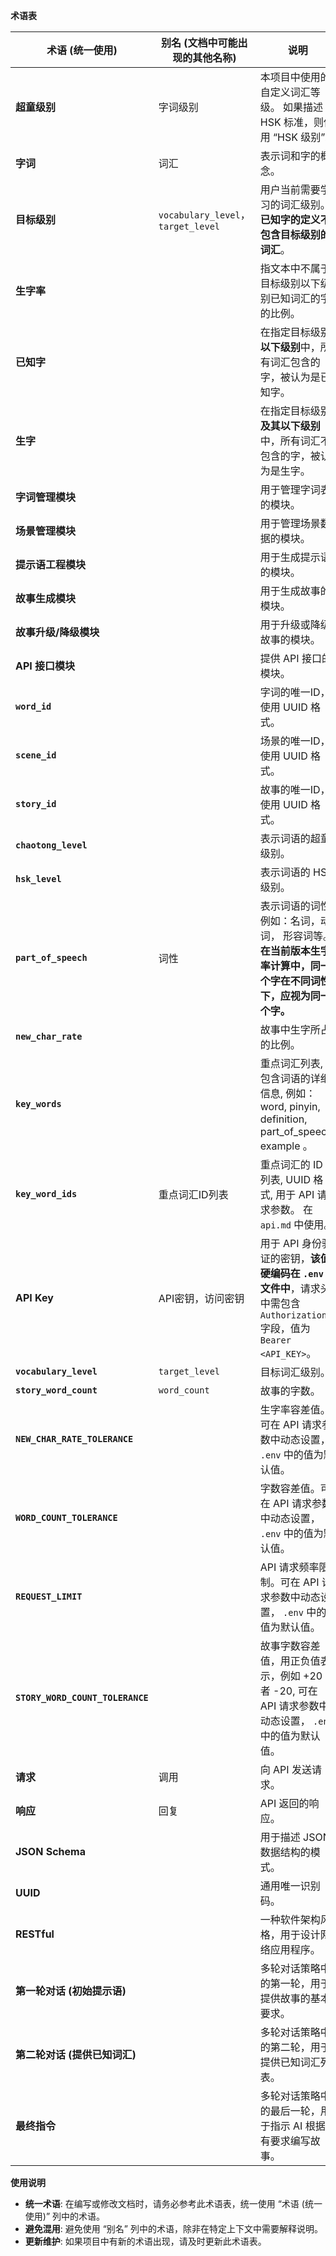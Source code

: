 **术语表**

| 术语 (统一使用)       | 别名 (文档中可能出现的其他名称)               | 说明                                                                                                                                                                   |
| ------------------- | ----------------------------------------- | -------------------------------------------------------------------------------------------------------------------------------------------------------------------- |
| **超童级别**        | 字词级别                                |  本项目中使用的自定义词汇等级。   如果描述 HSK 标准，则使用 “HSK 级别”。                                                                                                                                  |
| **字词**           | 词汇                                       |  表示词和字的概念。                                                                                                                                                             |
| **目标级别**       |  `vocabulary_level`， `target_level`                          |  用户当前需要学习的词汇级别。 **已知字的定义不包含目标级别的词汇**。                                                                                                                                              |
| **生字率**          |                                           |  指文本中不属于目标级别以下级别已知词汇的字的比例。                                                                                                                                              |
| **已知字**          |                                           |  在指定目标级别**以下级别**中，所有词汇包含的字，被认为是已知字。                                                                                                                                                     |
| **生字**          |                                            |    在指定目标级别**及其以下级别**中，所有词汇不包含的字，被认为是生字。                                                                                                                                                  |
| **字词管理模块**    |                                           |  用于管理字词表的模块。                                                                                                                                                               |
| **场景管理模块**    |                                           | 用于管理场景数据的模块。                                                                                                                                                               |
| **提示语工程模块**  |                                           |  用于生成提示语的模块。                                                                                                                                                                 |
| **故事生成模块**    |                                           |  用于生成故事的模块。                                                                                                                                                                  |
| **故事升级/降级模块** |                                           | 用于升级或降级故事的模块。                                                                                                                                                               |
| **API 接口模块**    |                                           |  提供 API 接口的模块。                                                                                                                                                                 |
| **`word_id`**       |                                           |  字词的唯一ID，使用 UUID 格式。                                                                                                                                                             |
| **`scene_id`**     |                                           |  场景的唯一ID，使用 UUID 格式。                                                                                                                                                           |
| **`story_id`**      |                                           |  故事的唯一ID，使用 UUID 格式。                                                                                                                                                            |
| **`chaotong_level`**   |                                           |   表示词语的超童级别。                                                                                                                                                            |
|  **`hsk_level`** |     |    表示词语的 HSK 级别。                                                                                                                                                            |
| **`part_of_speech`**   | 词性                                          |    表示词语的词性, 例如：名词，动词， 形容词等。 **在当前版本生字率计算中，同一个字在不同词性下，应视为同一个字。**                                                                                                                                                           |
| **`new_char_rate`**  |                                           |  故事中生字所占的比例。                                                                                                                                                                 |
| **`key_words`**     |                                          |   重点词汇列表,  包含词语的详细信息, 例如： word, pinyin, definition, part_of_speech, example 。                                                                                                                                           |
| **`key_word_ids`**  |  重点词汇ID列表                   |  重点词汇的 ID 列表, UUID 格式,  用于 API 请求参数。   在 `api.md` 中使用。                                                                                                                                                            |
| **API Key**          | API密钥，访问密钥                               |  用于 API 身份验证的密钥，**该值硬编码在 `.env` 文件中**，请求头中需包含 `Authorization` 字段，值为 `Bearer <API_KEY>`。                                                                                                                                                    |
| **`vocabulary_level`** | `target_level`                           |  目标词汇级别。                                                                                                                                                                |
| **`story_word_count`** | `word_count`                        |   故事的字数。                                                                                                                                                               |
| **`NEW_CHAR_RATE_TOLERANCE`** |  | 生字率容差值。可在 API 请求参数中动态设置， `.env` 中的值为默认值。                                                                                                                                                |
| **`WORD_COUNT_TOLERANCE`**   |  | 字数容差值。可在 API 请求参数中动态设置， `.env` 中的值为默认值。                                                                                                                                         |
| **`REQUEST_LIMIT`**      |  | API 请求频率限制。可在 API 请求参数中动态设置， `.env` 中的值为默认值。                                                                                                                                             |
| **`STORY_WORD_COUNT_TOLERANCE`** |  |  故事字数容差值，用正负值表示，例如 +20 或者 -20, 可在 API 请求参数中动态设置， `.env` 中的值为默认值。                                                                                                                                                 |
| **请求**            | 调用                                       |  向 API 发送请求。                                                                                                                                                                |
| **响应**            | 回复                                        |  API 返回的响应。                                                                                                                                                               |
| **JSON Schema**      |                                          |  用于描述 JSON 数据结构的模式。                                                                                                                                                                |
| **UUID**            |                                            |  通用唯一识别码。                                                                                                                                                                |
| **RESTful**         |                                           | 一种软件架构风格，用于设计网络应用程序。                                                                                                                                                                |
| **第一轮对话 (初始提示语)** |                                      |  多轮对话策略中的第一轮，用于提供故事的基本要求。                                                                                                                                                           |
| **第二轮对话 (提供已知词汇)** |                                    |  多轮对话策略中的第二轮，用于提供已知词汇列表。                                                                                                                                                            |
| **最终指令**        |                                          |  多轮对话策略中的最后一轮，用于指示 AI 根据所有要求编写故事。                                                                                                                                                          |

**使用说明**

*   **统一术语**:  在编写或修改文档时，请务必参考此术语表，统一使用 “术语 (统一使用)” 列中的术语。
*   **避免混用**:  避免使用 “别名” 列中的术语，除非在特定上下文中需要解释说明。
*   **更新维护**:  如果项目中有新的术语出现，请及时更新此术语表。